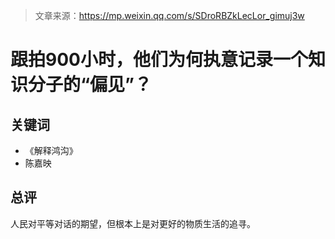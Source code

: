 > 文章来源：https://mp.weixin.qq.com/s/SDroRBZkLecLor_gimuj3w

# 跟拍900小时，他们为何执意记录一个知识分子的“偏见”？

## 关键词

- 《解释鸿沟》
- 陈嘉映



## 总评

人民对平等对话的期望，但根本上是对更好的物质生活的追寻。